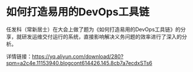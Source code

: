 # 如何打造易⽤的DevOps⼯具链
任发科（常新居⼠）在大会上做了题为《如何打造易⽤的DevOps⼯具链》的分享，就研发运维交付运⾏的系统，直接影响解决义务问题的效率进行了深入的分析。

详情链接：https://yq.aliyun.com/download/280?spm=a2c4e.11153940.blogcont614426.145.8cb7a7ecdxSTs6
